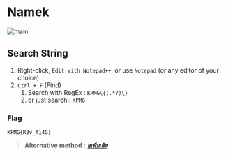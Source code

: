 # Namek

![main](https://miro.medium.com/max/1400/1*6W4gL43dXMoi244qnlGwLw.png)

## Search String
1. Right-click, `Edit with Notepad++`, or use `Notepad` (or any editor of your choice)
2. `Ctrl + F` (Find)
    1. Search with RegEx : `KPMG\{(.*?)\}`
    2. or just search : `KPMG`

### Flag
```
KPMG{R3v_f14G}
```

> **Alternative method** : [***ดูเพิ่มเติม***](https://medium.com/@PlyNatwara/namek-writeups-kpmg-cyber-security-challenge-2021-6408ea50ba99)
